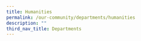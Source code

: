 ```yaml
---
title: Humanities
permalink: /our-community/departments/humanities
description: ""
third_nav_title: Departments
---
```

